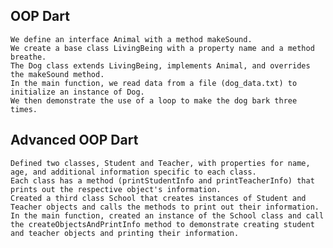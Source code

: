 ## OOP Dart
    
    We define an interface Animal with a method makeSound.
    We create a base class LivingBeing with a property name and a method breathe.
    The Dog class extends LivingBeing, implements Animal, and overrides the makeSound method.
    In the main function, we read data from a file (dog_data.txt) to initialize an instance of Dog.
    We then demonstrate the use of a loop to make the dog bark three times.

## Advanced OOP Dart
    
    Defined two classes, Student and Teacher, with properties for name, age, and additional information specific to each class.
    Each class has a method (printStudentInfo and printTeacherInfo) that prints out the respective object's information.
    Created a third class School that creates instances of Student and Teacher objects and calls the methods to print out their information.
    In the main function, created an instance of the School class and call the createObjectsAndPrintInfo method to demonstrate creating student and teacher objects and printing their information.

